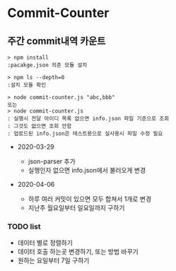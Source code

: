 # Commit-Counter

## 주간 commit내역 카운트
```terminal
> npm install 
:pacakge.json 의존 모듈 설치

> npm ls --depth=0
:설치 모듈 확인

> node commit-counter.js "abc,bbb"
또는
> node commit-counter.js
: 실행시 전달 아이디 목록 없으면 info.json 파일 기준으로 조회
: 그것도 없으면 조회 안함
: 업로드된 info.json은 테스트용으로 실사용시 파일 수정 필요
```

- 2020-03-29
    - json-parser 추가
    - 실행인자 없으면 info.json에서 불러오게 변경

- 2020-04-06
    - 하루 여러 커밋이 있으면 모두 합쳐서 1개로 변경
    - 지난주 월요일부터 일요일까지 구하기

### TODO list
- 데이터 별로 정렬하기
- 데이터 호출 하는곳 변경하기, 또는 방법 바꾸기
- 원하는 요일부터 7일 구하기
